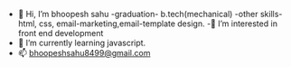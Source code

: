 - 👋 Hi, I’m bhoopesh sahu
-graduation- b.tech(mechanical)
-other skills- html, css, email-marketing,email-template design.
-👀 I’m interested in front end development
- 🌱 I’m currently learning javascript.
- 📫 bhoopeshsahu8499@gmail.com

<!---
bhoopeshsahu8499/bhoopeshsahu8499 is a ✨ special ✨ repository because its `README.md` (this file) appears on your GitHub profile.
You can click the Preview link to take a look at your changes.
--->
